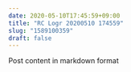 ```yaml
---
date: 2020-05-10T17:45:59+09:00
title: "RC Logr 20200510 174559"
slug: "1589100359"
draft: false
---
```


Post content in markdown format
